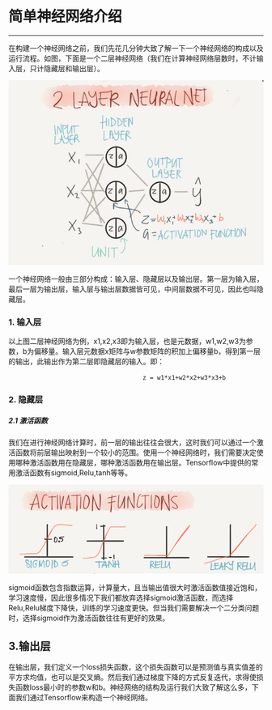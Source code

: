 # 简单神经网络介绍
---
在构建一个神经网络之前，我们先花几分钟大致了解一下一个神经网络的构成以及运行流程。如图，下面是一个二层神经网络（我们在计算神经网络层数时，不计输入层，只计隐藏层和输出层）。

![](/assets/TIM截图20180430234143.png)

一个神经网络一般由三部分构成：输入层、隐藏层以及输出层。第一层为输入层，最后一层为输出层，输入层与输出层数据皆可见，中间层数据不可见，因此也叫隐藏层。



### 1. 输入层

以上图二层神经网络为例，x1,x2,x3即为输入层，也是元数据，w1,w2,w3为参数，b为偏移量。输入层元数据x矩阵与w参数矩阵的积加上偏移量b，得到第一层的输出，此输出作为第二层即隐藏层的输入。即：


```
                                     z = w1*x1+w2*x2+w3*x3+b
```

### 2. 隐藏层
##### 2.1 激活函数
我们在进行神经网络计算时，前一层的输出往往会很大，这时我们可以通过一个激活函数将前层输出映射到一个较小的范围。使用一个神经网络时，我们需要决定使用哪种激活函数用在隐藏层，哪种激活函数用在输出层。Tensorflow中提供的常用激活函数有sigmoid,Relu,tanh等等。

![](/assets/TIM截图20180501001817.png)

sigmoid函数包含指数运算，计算量大，且当输出值很大时激活函数值接近饱和，学习速度慢，因此很多情况下我们都放弃选择sigmoid激活函数，而选择Relu,Relu梯度下降快，训练的学习速度更快。但当我们需要解决一个二分类问题时，选择sigmoid作为激活函数往往有更好的效果。

## 3.输出层
在输出层，我们定义一个loss损失函数，这个损失函数可以是预测值与真实值差的平方求均值，也可以是交叉熵。然后我们通过梯度下降的方式反复迭代，求得使损失函数loss最小时的参数w和b。神经网络的结构及运行我们大致了解这么多，下面我们通过Tensorflow来构造一个神经网络。

